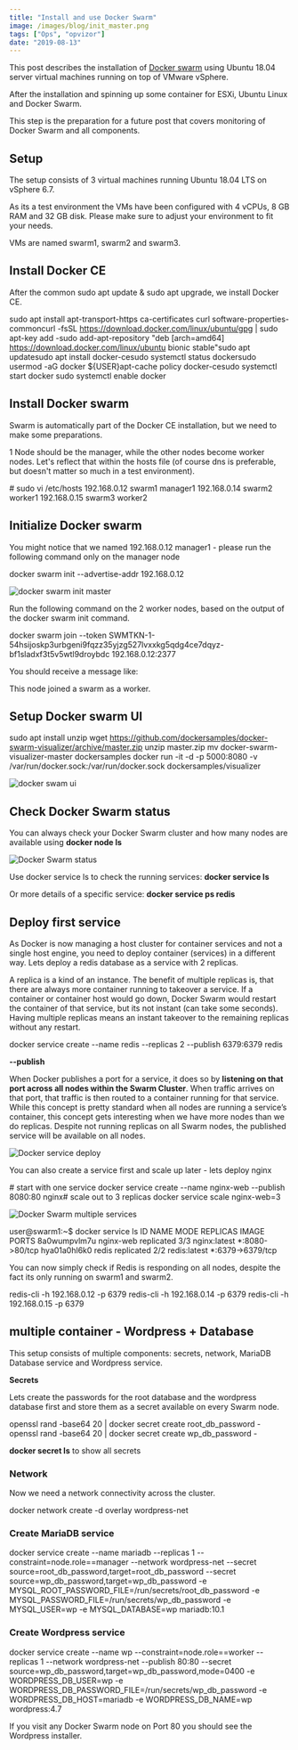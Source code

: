 ```yaml
---
title: "Install and use Docker Swarm"
image: /images/blog/init_master.png
tags: ["Ops", "opvizor"]
date: "2019-08-13"
---
```


This post describes the installation of [Docker swarm](https://docs.docker.com/engine/swarm/) using Ubuntu 18.04 server virtual machines running on top of VMware vSphere.

After the installation and spinning up some container for ESXi, Ubuntu Linux and Docker Swarm.

This step is the preparation for a future post that covers monitoring of Docker Swarm and all components.

## Setup

The setup consists of 3 virtual machines running Ubuntu 18.04 LTS on vSphere 6.7.

As its a test environment the VMs have been configured with 4 vCPUs, 8 GB RAM and 32 GB disk. Please make sure to adjust your environment to fit your needs.

VMs are named swarm1, swarm2 and swarm3.

## Install Docker CE

After the common sudo apt update & sudo apt upgrade, we install Docker CE.

sudo apt install apt-transport-https ca-certificates curl software-properties-commoncurl -fsSL https://download.docker.com/linux/ubuntu/gpg | sudo apt-key add -sudo add-apt-repository "deb \[arch=amd64\] https://download.docker.com/linux/ubuntu bionic stable"sudo apt updatesudo apt install docker-cesudo systemctl status dockersudo usermod -aG docker ${USER}apt-cache policy docker-cesudo systemctl start docker
sudo systemctl enable docker

## Install Docker swarm

Swarm is automatically part of the Docker CE installation, but we need to make some preparations.

1 Node should be the manager, while the other nodes become worker nodes. Let's reflect that within the hosts file (of course dns is preferable, but doesn't matter so much in a test environment).

\# sudo vi /etc/hosts
192.168.0.12 swarm1 manager1
192.168.0.14 swarm2 worker1
192.168.0.15 swarm3 worker2

## Initialize Docker swarm

You might notice that we named 192.168.0.12 manager1 - please run the following command only on the manager node

docker swarm init --advertise-addr 192.168.0.12

![docker swarm init master](/images/blog/init_master.png)

Run the following command on the 2 worker nodes, based on the output of the docker swarm init command.

docker swarm join --token SWMTKN-1-54hsijoskp3urbgeni9fqzz35yjzg527lvxxkg5qdg4ce7dqyz-bf1sladxf3t5v5wtl9droybdc 192.168.0.12:2377

You should receive a message like:

This node joined a swarm as a worker.

## Setup Docker swarm UI

sudo apt install unzip
wget https://github.com/dockersamples/docker-swarm-visualizer/archive/master.zip
unzip master.zip
mv docker-swarm-visualizer-master dockersamples
docker run -it -d -p 5000:8080 -v /var/run/docker.sock:/var/run/docker.sock dockersamples/visualizer

![docker swam ui](/images/blog/swarm-visual.png)

## Check Docker Swarm status

You can always check your Docker Swarm cluster and how many nodes are available using **docker node ls**

![Docker Swarm status](/images/blog/docker-node-ls.png)

Use docker service ls to check the running services: **docker service ls**

Or more details of a specific service: **docker service ps redis**

## Deploy first service

As Docker is now managing a host cluster for container services and not a single host engine, you need to deploy container (services) in a different way. Lets deploy a redis database as a service with 2 replicas.

A replica is a kind of an instance. The benefit of multiple replicas is, that there are always more container running to takeover a service. If a container or container host would go down, Docker Swarm would restart the container of that service, but its not instant (can take some seconds). Having multiple replicas means an instant takeover to the remaining replicas without any restart.

docker service create --name redis --replicas 2 --publish 6379:6379 redis

**\--publish**

When Docker publishes a port for a service, it does so by **listening on that port across all nodes within the Swarm Cluster**. When traffic arrives on that port, that traffic is then routed to a container running for that service. While this concept is pretty standard when all nodes are running a service’s container, this concept gets interesting when we have more nodes than we do replicas. Despite not running replicas on all Swarm nodes, the published service will be available on all nodes.

![Docker service deploy](/images/blog/publish_service.png)

You can also create a service first and scale up later - lets deploy nginx

\# start with one service
docker service create --name nginx-web --publish 8080:80 nginx# scale out to 3 replicas
docker service scale nginx-web=3

![Docker Swarm multiple services](/images/blog/swam-vis2.png)

user@swarm1:~$ docker service ls
ID                  NAME                MODE                REPLICAS            IMAGE               PORTS
8a0wumpvlm7u        nginx-web           replicated          3/3                 nginx:latest        \*:8080->80/tcp
hya01a0hl6k0        redis               replicated          2/2                 redis:latest        \*:6379->6379/tcp

You can now simply check if Redis is responding on all nodes, despite the fact its only running on swarm1 and swarm2.

redis-cli -h 192.168.0.12 -p 6379
redis-cli -h 192.168.0.14 -p 6379
redis-cli -h 192.168.0.15 -p 6379

## multiple container - Wordpress + Database

This setup consists of multiple components: secrets, network, MariaDB Database service and Wordpress service.

**Secrets**

Lets create the passwords for the root database and the wordpress database first and store them as a secret available on every Swarm node.

openssl rand -base64 20 | docker secret create root\_db\_password -
openssl rand -base64 20 | docker secret create wp\_db\_password -

**docker secret ls** to show all secrets

### Network

Now we need a network connectivity across the cluster.

docker network create -d overlay wordpress-net

### Create MariaDB service

docker service create 
    --name mariadb 
    --replicas 1 
    --constraint=node.role==manager 
    --network wordpress-net 
    --secret source=root\_db\_password,target=root\_db\_password 
    --secret source=wp\_db\_password,target=wp\_db\_password 
    -e MYSQL\_ROOT\_PASSWORD\_FILE=/run/secrets/root\_db\_password 
    -e MYSQL\_PASSWORD\_FILE=/run/secrets/wp\_db\_password 
    -e MYSQL\_USER=wp 
    -e MYSQL\_DATABASE=wp 
    mariadb:10.1

### Create Wordpress service

docker service create 
    --name wp 
    --constraint=node.role==worker 
    --replicas 1 
    --network wordpress-net 
    --publish 80:80 
    --secret source=wp\_db\_password,target=wp\_db\_password,mode=0400 
    -e WORDPRESS\_DB\_USER=wp 
    -e WORDPRESS\_DB\_PASSWORD\_FILE=/run/secrets/wp\_db\_password 
    -e WORDPRESS\_DB\_HOST=mariadb 
    -e WORDPRESS\_DB\_NAME=wp 
    wordpress:4.7

If you visit any Docker Swarm node on Port 80 you should see the Wordpress installer.
